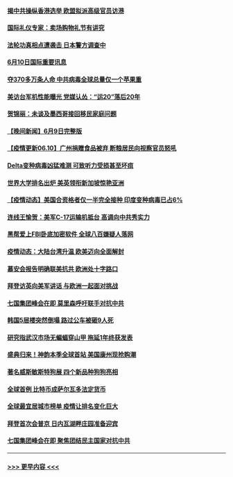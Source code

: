 #### [揭中共操纵香港选举 欧盟拟派高级官员访港](../pages/prog202/a103139484.md?t=06102201) 
#### [国际礼仪专家：卖场购物礼节有讲究](../pages/prog202/a103139433.md?t=06102201) 
#### [法轮功真相点遭袭击 日本警方调查中](../pages/prog202/a103139422.md?t=06102201) 
#### [6月10日国际重要讯息](../pages/prog202/a103139420.md?t=06102201) 
#### [夺370多万条人命 中共病毒全球总量仅一个苹果重](../pages/prog202/a103139407.md?t=06102201) 
#### [美访台军机性能曝光 党媒认怂：“运20”落后20年](../pages/prog202/a103139349.md?t=06102201) 
#### [贺锦丽：未谈及墨西哥接回移民家庭问题](../pages/prog202/a103138997.md?t=06102201) 
#### [【晚间新闻】6月9日完整版](../pages/prog202/a103139203.md?t=06102201) 
#### [【疫情更新06.10】广州捐赠食品被弃 断粮居民向视察官员怒吼](../pages/prog202/a103133785.md?t=06102201) 
#### [Delta变种病毒凶猛难测 可致听力受损甚至坏疽](../pages/prog202/a103138690.md?t=06102201) 
#### [世界大学排名出炉 美英领衔新加坡惊艳亚洲](../pages/prog202/a103139132.md?t=06102201) 
#### [【疫情动态】美国合资格者仅一半完全接种 印度变种病毒已占6%](../pages/prog202/a103139122.md?t=06102201) 
#### [连线王愉贺：美军C-17运输机抵台 高调向中共秀实力](../pages/prog202/a103138148.md?t=06102201) 
#### [黑帮爱上FBI卧底加密软件 全球八百嫌疑人落网](../pages/prog202/a103138066.md?t=06102201) 
#### [疫情动态：大陆台湾升温 欧美迈向全面解封](../pages/prog202/a103139093.md?t=06102201) 
#### [慕安会报告明确联美抗共 欧洲处十字路口](../pages/prog202/a103139080.md?t=06102201) 
#### [拜登访英向美军讲话 与欧洲一起面对挑战](../pages/prog202/a103139078.md?t=06102201) 
#### [七国集团峰会在即 莫里森呼吁联手对抗中共](../pages/prog202/a103139068.md?t=06102201) 
#### [韩国5层楼突然倒塌 路过公车被砸9人死](../pages/prog202/a103139054.md?t=06102201) 
#### [研究指武汉市场无蝙蝠穿山甲 拖延1年终获发表](../pages/prog202/a103138980.md?t=06102201) 
#### [盛典归来！神韵本季全球首站 美国康州现抢购潮](../pages/prog202/a103139040.md?t=06102201) 
#### [著名威斯敏斯特狗展 四个新品种狗狗亮相](../pages/prog202/a103139022.md?t=06102201) 
#### [全球首例 比特币成萨尔瓦多法定货币](../pages/prog202/a103139011.md?t=06102201) 
#### [全球最宜居城市榜单 疫情让排名变化巨大](../pages/prog202/a103139015.md?t=06102201) 
#### [拜登首次会普京 日内瓦湖畔庄园准备迎宾](../pages/prog202/a103138890.md?t=06102201) 
#### [七国集团峰会在即 聚焦团结民主国家对抗中共](../pages/prog202/a103138870.md?t=06102201) 

----
#### [ >>> 更早内容 <<< ](../indexes/prog202-earlier.md)
